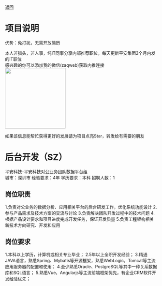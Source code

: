 [返回](../)

# 项目说明

优势：免打扰，无需开放简历

本人非猎头，非人事，纯IT同事分享内部推荐职位，每天更新平安集团2个月内发的IT职位  
感兴趣的你可以添加我的微信(zaqweb)获取内推连接  
<img src="https://github.com/zaqweb/PA-IT-JOBS/blob/master/WechatICode.jpeg"  height="200" width="200">

如果该信息能帮忙获得更好的发展请为项目点亮Star，转发给有需要的朋友

# 后台开发（SZ）
平安科技-平安科技对公业务团队数据平台组  
城市：深圳市 经验要求：4年 学历要求：本科  招聘人数：1

## 岗位职责
1.负责对公业务的数据分析、应用相关平台的后台研发工作，优化系统功能设计
2.参与产品需求及技术方案的交流与讨论
3.负责解决团队开发过程中的技术问题
4.根据产品设计要求和项目进度完成开发任务，保证开发质量
5.负责工程架构相关新技术方向研究、开发和应用

## 岗位要求
1.本科以上学历，计算机或相关专业毕业；
2.5年以上全职开发经验；
3.精通JAVA语言，熟悉Spring、Mybatis等开源框架，熟悉WebLogic，Tomcat等主流应用服务器的配置和使用；
4.至少熟悉Oracle、PostgreSQL等其中一种关系数据库和SQL语言；
5.熟悉Vue，Angularjs等主流前端框架优先，有企业CRM软件开发经验优先；




